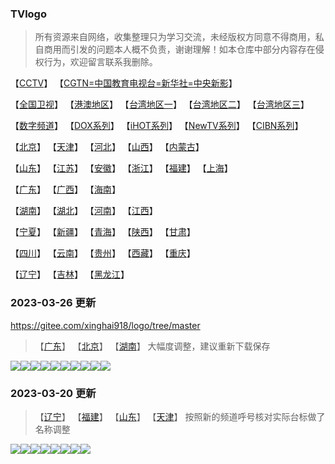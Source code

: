 ### TVlogo
> 所有资源来自网络，收集整理只为学习交流，未经版权方同意不得商用，私自商用而引发的问题本人概不负责，谢谢理解！如本仓库中部分内容存在侵权行为，欢迎留言联系我删除。
> 
【[CCTV](./md/01.md)】  【[CGTN=中国教育电视台=新华社=中央新影](./md/02.md)】

【[全国卫视](./md/03.md)】  【[港澳地区](./md/04.md)】  【[台湾地区一](./md/05.md)】  【[台湾地区二](./md/06.md)】  【[台湾地区三](./md/07.md)】

【[数字频道](./md/08.md)】  【[DOX系列](./md/09.md)】  【[iHOT系列](./md/41.md)】  【[NewTV系列](./md/13.md)】  【[CIBN系列](./md/14.md)】

【[北京](./md/12.md)】  【[天津](./md/13.md)】  【[河北](./md/10.md)】  【[山西](./md/14.md)】  【[内蒙古](./md/15.md)】

【[山东](./md/11.md)】  【[江苏](./md/16.md)】  【[安徽](./md/17.md)】  【[浙江](./md/18.md)】  【[福建](./md/19.md)】  【[上海](./md/20.md)】

【[广东](./md/21.md)】  【[广西](./md/22.md)】  【[海南](./md/23.md)】

【[湖南](./md/24.md)】  【[湖北](./md/25.md)】  【[河南](./md/26.md)】  【[江西](./md/27.md)】

【[宁夏](./md/28.md)】  【[新疆](./md/29.md)】  【[青海](./md/30.md)】  【[陕西](./md/31.md)】  【[甘肃](./md/32.md)】

【[四川](./md/33.md)】  【[云南](./md/34.md)】  【[贵州](./md/35.md)】  【[西藏](./md/36.md)】  【[重庆](./md/37.md)】

【[辽宁](./md/38.md)】  【[吉林](./md/39.md)】  【[黑龙江](./md/40.md)】

### 2023-03-26 更新
https://gitee.com/xinghai918/logo/tree/master
> 【[广东](./md/26.md)】  【[北京](./md/33.md)】  【[湖南](./md/29.md)】  大幅度调整，建议重新下载保存

<img src="https://raw.githubusercontent.com/wanglindl/TVlogo/main/img/xindm.png"><img src="https://raw.githubusercontent.com/wanglindl/TVlogo/main/img/jtlc.png"><img src="https://raw.githubusercontent.com/wanglindl/TVlogo/main/img/TVB3.png"><img src="https://raw.githubusercontent.com/wanglindl/TVlogo/main/img/TVB5.png"><img src="https://raw.githubusercontent.com/wanglindl/TVlogo/main/img/HOY1.png"><img src="https://raw.githubusercontent.com/wanglindl/TVlogo/main/img/CTI5.png"><img src="https://raw.githubusercontent.com/wanglindl/TVlogo/main/img/jingcai01.png"><img src="https://raw.githubusercontent.com/wanglindl/TVlogo/main/img/jingcai02.png"><img src="https://raw.githubusercontent.com/wanglindl/TVlogo/main/img/jingcai03.png"><img src="https://raw.githubusercontent.com/wanglindl/TVlogo/main/img/jingcai04.png">

### 2023-03-20 更新
> 【[辽宁](./md/48.md)】  【[福建](./md/24.md)】  【[山东](./md/20.md)】  【[天津](./md/34.md)】
> 按照新的频道呼号核对实际台标做了名称调整

<img src="https://raw.githubusercontent.com/wanglindl/TVlogo/main/img/leyou.png"><img src="https://raw.githubusercontent.com/wanglindl/TVlogo/main/img/huashu4k.png"><img src="https://raw.githubusercontent.com/wanglindl/TVlogo/main/img/TaiwanPlus.png"><img src="https://raw.githubusercontent.com/wanglindl/TVLogo/main/img/Fujian9.png"><img src="https://raw.githubusercontent.com/wanglindl/TVLogo/main/img/bjtjcai.png"><img src="https://raw.githubusercontent.com/wanglindl/TVlogo/main/img/Hubei7.png"><img src="https://raw.githubusercontent.com/wanglindl/TVlogo/main/img/Mnews.png"><img src="https://raw.githubusercontent.com/wanglindl/TVlogo/main/img/inbm.png">
